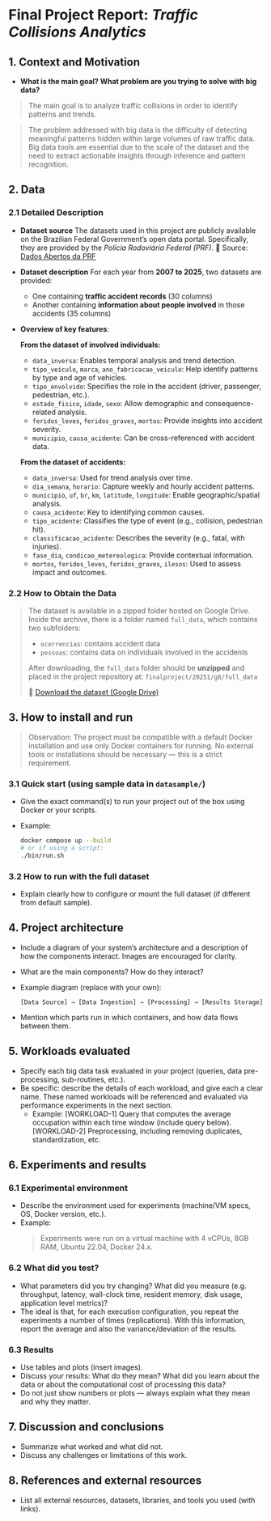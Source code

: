 # Final Project Report: *Traffic Collisions Analytics*

## 1. Context and Motivation

* **What is the main goal? What problem are you trying to solve with big data?**

> The main goal is to analyze traffic collisions in order to identify patterns and trends.

> The problem addressed with big data is the difficulty of detecting meaningful patterns hidden within large volumes of raw traffic data. Big data tools are essential due to the scale of the dataset and the need to extract actionable insights through inference and pattern recognition.

## 2. Data

### 2.1 Detailed Description

* **Dataset source**
  The datasets used in this project are publicly available on the Brazilian Federal Government’s open data portal. Specifically, they are provided by the *Polícia Rodoviária Federal (PRF)*.
  📎 Source: [Dados Abertos da PRF](https://www.gov.br/prf/pt-br/acesso-a-informacao/dados-abertos/dados-abertos-da-prf)

* **Dataset description**
  For each year from **2007 to 2025**, two datasets are provided:

  * One containing **traffic accident records** (30 columns)
  * Another containing **information about people involved** in those accidents (35 columns)

* **Overview of key features**:

  **From the dataset of involved individuals:**

  * `data_inversa`: Enables temporal analysis and trend detection.
  * `tipo_veiculo`, `marca`, `ano_fabricacao_veiculo`: Help identify patterns by type and age of vehicles.
  * `tipo_envolvido`: Specifies the role in the accident (driver, passenger, pedestrian, etc.).
  * `estado_fisico`, `idade`, `sexo`: Allow demographic and consequence-related analysis.
  * `feridos_leves`, `feridos_graves`, `mortos`: Provide insights into accident severity.
  * `municipio`, `causa_acidente`: Can be cross-referenced with accident data.

  **From the dataset of accidents:**

  * `data_inversa`: Used for trend analysis over time.
  * `dia_semana`, `horario`: Capture weekly and hourly accident patterns.
  * `municipio`, `uf`, `br`, `km`, `latitude`, `longitude`: Enable geographic/spatial analysis.
  * `causa_acidente`: Key to identifying common causes.
  * `tipo_acidente`: Classifies the type of event (e.g., collision, pedestrian hit).
  * `classificacao_acidente`: Describes the severity (e.g., fatal, with injuries).
  * `fase_dia`, `condicao_metereologica`: Provide contextual information.
  * `mortos`, `feridos_leves`, `feridos_graves`, `ilesos`: Used to assess impact and outcomes.

### 2.2 How to Obtain the Data

> The dataset is available in a zipped folder hosted on Google Drive. Inside the archive, there is a folder named `full_data`, which contains two subfolders:
>
> * `ocorrencias`: contains accident data
> * `pessoas`: contains data on individuals involved in the accidents
>
> After downloading, the `full_data` folder should be **unzipped** and placed in the project repository at:
> `finalproject/20251/g8/full_data`
>
> 📎 [Download the dataset (Google Drive)](https://drive.google.com/file/d/14C-2ZmVKpcerKzkBSt-i0g3peIspz9p8/view?usp=sharing)

## 3. How to install and run

> Observation: The project must be compatible with a default Docker installation and use only Docker containers for running. No external tools or installations should be necessary — this is a strict requirement.

### 3.1 Quick start (using sample data in `datasample/`)

- Give the exact command(s) to run your project out of the box using Docker or your scripts.
- Example:

  ```bash
  docker compose up --build
  # or if using a script:
  ./bin/run.sh
  ```

### 3.2 How to run with the full dataset

- Explain clearly how to configure or mount the full dataset (if different from default sample).

## 4. Project architecture

- Include a diagram of your system’s architecture and a description of how the components interact. Images are encouraged for clarity.
- What are the main components? How do they interact?
- Example diagram (replace with your own):

  ```
  [Data Source] → [Data Ingestion] → [Processing] → [Results Storage]
  ```

- Mention which parts run in which containers, and how data flows between them.

## 5. Workloads evaluated

- Specify each big data task evaluated in your project (queries, data pre-processing, sub-routines, etc.).
- Be specific: describe the details of each workload, and give each a clear name. These named workloads will be referenced and evaluated via performance experiments in the next section.
  - Example: [WORKLOAD-1] Query that computes the average occupation within each
    time window (include query below). [WORKLOAD-2] Preprocessing, including
  removing duplicates, standardization, etc.

## 6. Experiments and results

### 6.1 Experimental environment

- Describe the environment used for experiments (machine/VM specs, OS, Docker version, etc.).
- Example:
  > Experiments were run on a virtual machine with 4 vCPUs, 8GB RAM, Ubuntu 22.04, Docker 24.x.

### 6.2 What did you test?

- What parameters did you try changing? What did you measure (e.g. throughput, latency, wall-clock time, resident memory, disk usage, application level metrics)?
- The ideal is that, for each execution configuration, you repeat the experiments a number of times (replications). With this information, report the average and also the variance/deviation of the results.

### 6.3 Results

- Use tables and plots (insert images).
- Discuss your results: What do they mean? What did you learn about the data or
about the computational cost of processing this data?
- Do not just show numbers or plots — always explain what they mean and why they matter.

## 7. Discussion and conclusions

- Summarize what worked and what did not.
- Discuss any challenges or limitations of this work.

## 8. References and external resources

- List all external resources, datasets, libraries, and tools you used (with links).
